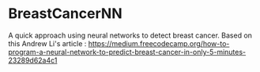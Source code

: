 # BreastCancerNN
A quick approach using neural networks to detect breast cancer. Based on this Andrew Li's article : https://medium.freecodecamp.org/how-to-program-a-neural-network-to-predict-breast-cancer-in-only-5-minutes-23289d62a4c1 
